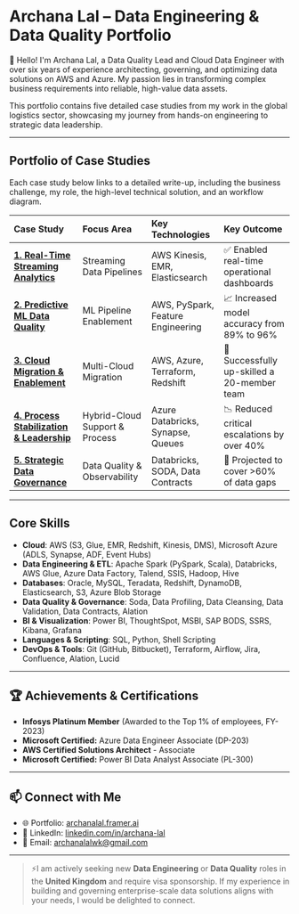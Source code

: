 <!--# archanalal-data-portfolio
Portfolio of Data Engineering and Data Quality Projects : AWS, Azure, Databricks, streaming analytics, predictive modeling, and governance. -->


# Archana Lal – Data Engineering & Data Quality Portfolio

👋 Hello! I'm Archana Lal, a Data Quality Lead and Cloud Data Engineer with over six years of experience architecting, governing, and optimizing data solutions on AWS and Azure. My passion lies in transforming complex business requirements into reliable, high-value data assets.

This portfolio contains five detailed case studies from my work in the global logistics sector, showcasing my journey from hands-on engineering to strategic data leadership.

---

## Portfolio of Case Studies

Each case study below links to a detailed write-up, including the business challenge, my role, the high-level technical solution, and an workflow diagram.

| Case Study                                                                                                | Focus Area                  | Key Technologies                     | Key Outcome                               |
| :-------------------------------------------------------------------------------------------------------- | :-------------------------- | :----------------------------------- | :---------------------------------------- |
| **[1. Real-Time Streaming Analytics](./case-studies/1-streaming-analytics/README.md)**                      | Streaming Data Pipelines    | AWS Kinesis, EMR, Elasticsearch      | ✅ Enabled real-time operational dashboards |
| **[2. Predictive ML Data Quality](./case-studies/2-predictive-analytics-dq/README.md)**                     | ML Pipeline Enablement      | AWS, PySpark, Feature Engineering    | 📈 Increased model accuracy from 89% to 96% |
| **[3. Cloud Migration & Enablement](./case-studies/3-cloud-migrations/README.md)**                          | Multi-Cloud Migration       | AWS, Azure, Terraform, Redshift      | 👥 Successfully up-skilled a 20-member team |
| **[4. Process Stabilization & Leadership](./case-studies/4-leadership-process-stabilization/README.md)**    | Hybrid-Cloud Support & Process  | Azure Databricks, Synapse, Queues  | 📉 Reduced critical escalations by over 40% |
| **[5. Strategic Data Governance](./case-studies/5-strategic-dq-framework/README.md)**                       | Data Quality & Observability  | Databricks, SODA, Data Contracts   | 🎯 Projected to cover >60% of data gaps |

---

## Core Skills

- **Cloud**: AWS (S3, Glue, EMR, Redshift, Kinesis, DMS), Microsoft Azure (ADLS, Synapse, ADF, Event 
Hubs) 
- **Data Engineering & ETL**: Apache Spark (PySpark, Scala), Databricks, AWS Glue, Azure Data Factory, 
Talend, SSIS, Hadoop, Hive 
- **Databases**: Oracle, MySQL, Teradata, Redshift, DynamoDB, Elasticsearch, S3, Azure Blob Storage 
- **Data Quality & Governance**: Soda, Data Profiling, Data Cleansing, Data Validation, Data Contracts, Alation 
- **BI & Visualization**: Power BI, ThoughtSpot, MSBI, SAP BODS, SSRS, Kibana, Grafana 
- **Languages & Scripting**: SQL, Python, Shell Scripting 
- **DevOps & Tools**: Git (GitHub, Bitbucket), Terraform, Airflow, Jira, Confluence, Alation, Lucid
  
---

## 🏆 Achievements & Certifications

*   **Infosys Platinum Member** (Awarded to the Top 1% of employees, FY-2023)
*   **Microsoft Certified:** Azure Data Engineer Associate (DP-203)
*   **AWS Certified Solutions Architect** - Associate
*   **Microsoft Certified:** Power BI Data Analyst Associate (PL-300)

---

## 📫 Connect with Me

- 🌐 Portfolio: [archanalal.framer.ai](https://archanalal.framer.ai)
- 💼 LinkedIn: [linkedin.com/in/archana-lal](https://linkedin.com/in/archana-lal)
- 📧 Email: archanalalwk@gmail.com

---

> ⚡I am actively seeking new **Data Engineering** or **Data Quality** roles in the **United Kingdom** and require visa sponsorship. If my experience in building and governing enterprise-scale data solutions aligns with your needs, I would be delighted to connect.
